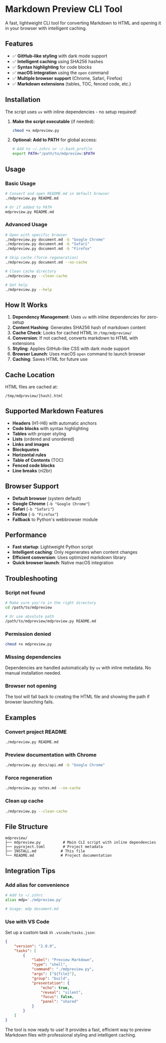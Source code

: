 # Markdown Preview CLI Tool

A fast, lightweight CLI tool for converting Markdown to HTML and opening it in your browser with intelligent caching.

## Features

- ✅ **GitHub-like styling** with dark mode support
- ✅ **Intelligent caching** using SHA256 hashes
- ✅ **Syntax highlighting** for code blocks
- ✅ **macOS integration** using the `open` command
- ✅ **Multiple browser support** (Chrome, Safari, Firefox)
- ✅ **Markdown extensions** (tables, TOC, fenced code, etc.)

## Installation

The script uses `uv` with inline dependencies - no setup required!

1. **Make the script executable** (if needed):
   ```bash
   chmod +x mdpreview.py
   ```

2. **Optional: Add to PATH** for global access:
   ```bash
   # Add to ~/.zshrc or ~/.bash_profile
   export PATH="/path/to/mdpreview:$PATH
   ```

## Usage

### Basic Usage
```bash
# Convert and open README.md in default browser
./mdpreview.py README.md

# Or if added to PATH
mdpreview.py README.md
```

### Advanced Usage
```bash
# Open with specific browser
./mdpreview.py document.md -b "Google Chrome"
./mdpreview.py document.md -b "Safari"
./mdpreview.py document.md -b "Firefox"

# Skip cache (force regeneration)
./mdpreview.py document.md --no-cache

# Clean cache directory
./mdpreview.py --clean-cache

# Get help
./mdpreview.py --help
```

## How It Works

1. **Dependency Management**: Uses `uv` with inline dependencies for zero-setup
2. **Content Hashing**: Generates SHA256 hash of markdown content
3. **Cache Check**: Looks for cached HTML in `/tmp/mdpreview/`
4. **Conversion**: If not cached, converts markdown to HTML with extensions
5. **Styling**: Applies GitHub-like CSS with dark mode support
6. **Browser Launch**: Uses macOS `open` command to launch browser
7. **Caching**: Saves HTML for future use

## Cache Location

HTML files are cached at:
```
/tmp/mdpreview/[hash].html
```

## Supported Markdown Features

- **Headers** (H1-H6) with automatic anchors
- **Code blocks** with syntax highlighting
- **Tables** with proper styling
- **Lists** (ordered and unordered)
- **Links and images**
- **Blockquotes**
- **Horizontal rules**
- **Table of Contents** (TOC)
- **Fenced code blocks**
- **Line breaks** (nl2br)

## Browser Support

- **Default browser** (system default)
- **Google Chrome** (`-b "Google Chrome"`)
- **Safari** (`-b "Safari"`)
- **Firefox** (`-b "Firefox"`)
- **Fallback** to Python's webbrowser module

## Performance

- **Fast startup**: Lightweight Python script
- **Intelligent caching**: Only regenerates when content changes
- **Efficient conversion**: Uses optimized markdown library
- **Quick browser launch**: Native macOS integration

## Troubleshooting

### Script not found
```bash
# Make sure you're in the right directory
cd /path/to/mdpreview

# Or use absolute path
/path/to/mdpreview/mdpreview.py README.md
```

### Permission denied
```bash
chmod +x mdpreview.py
```

### Missing dependencies
Dependencies are handled automatically by `uv` with inline metadata. No manual installation needed.

### Browser not opening
The tool will fall back to creating the HTML file and showing the path if browser launching fails.

## Examples

### Convert project README
```bash
./mdpreview.py README.md
```

### Preview documentation with Chrome
```bash
./mdpreview.py docs/api.md -b "Google Chrome"
```

### Force regeneration
```bash
./mdpreview.py notes.md --no-cache
```

### Clean up cache
```bash
./mdpreview.py --clean-cache
```

## File Structure

```
mdpreview/
├── mdpreview.py          # Main CLI script with inline dependencies
├── pyproject.toml        # Project metadata
├── INSTALL.md           # This file
└── README.md            # Project documentation
```

## Integration Tips

### Add alias for convenience
```bash
# Add to ~/.zshrc
alias mdp='./mdpreview.py'

# Usage: mdp document.md
```

### Use with VS Code
Set up a custom task in `.vscode/tasks.json`:
```json
{
    "version": "2.0.0",
    "tasks": [
        {
            "label": "Preview Markdown",
            "type": "shell",
            "command": "./mdpreview.py",
            "args": ["${file}"],
            "group": "build",
            "presentation": {
                "echo": true,
                "reveal": "silent",
                "focus": false,
                "panel": "shared"
            }
        }
    ]
}
```

The tool is now ready to use! It provides a fast, efficient way to preview Markdown files with professional styling and intelligent caching.
